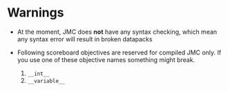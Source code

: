 # Warnings

- At the moment, JMC does **not** have any syntax checking, which mean any syntax error will result in broken datapacks

- Following scoreboard objectives are reserved for compiled JMC only. If you use one of these objective names something might break.
  1. `__int__`
  2. `__variable__`
